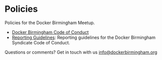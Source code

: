 Policies
========

Policies for the Docker Birmingham Meetup. 

* [Docker Birmingham Code of Conduct](code_of_conduct.md)
* [Reporting Guidelines](reporting_guidelines.md): Reporting guidelines for the Docker Birmingham Syndicate Code of 
Conduct.

Questions or comments? Get in touch with us [info@dockerbirmingham.org]()
